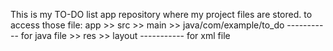 This is my TO-DO list app repository where my project files are stored.
to access those file: 
                     app >> src >> main >> java/com/example/to_do   ----------- for java file
                                        >> res >> layout            ----------- for xml file
